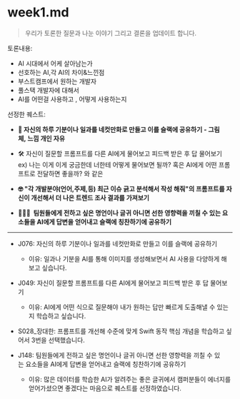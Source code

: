 # week1.md

> 우리가 토론한 질문과 나눈 이야기 그리고 결론을 업데이트 합니다.

토론내용:

- AI 시대에서 어케 살아남는가
- 선호하는 AI,각 AI의 차이&느낀점
- 부스트캠프에서 원하는 개발자
- 풀스택 개발자에 대해서
- AI를 어떤걸 사용하고 , 어떻게 사용하는지

선정한 퀘스트:

- **🎨 자신의 하루 기분이나 일과를 네컷만화로 만들고 이를 슬랙에 공유하기 - 그림체, 느낌 개인 자유**

- 🛠️ 자신이 질문할 프롬프트를 다른 AI에게 물어보고 피드백 받은 후 답 물어보기
  ex) 나는 이게 이게 궁금한데 너한테 어떻게 물어보면 될까? 혹은 AI에게 어떤 프롬프트로 전달하면 좋을까? 와 같은

- **🤓 "각 개발분야(언어,주제,등) 최근 이슈 긁고 분석해서 작성 해줘"의 프롬프트를 자신이 개선해서 더 나은 트렌드 조사 결과를 가져보기**

- **🙇🏻‍♂️  팀원들에게 전하고 싶은 명언이나 글귀 아니면 선한 영향력을 끼칠 수 있는 요소들을 AI에게 답변을 얻어내고 슬랙에 칭찬하기에 공유하기**

---
- J076: 자신의 하루 기분이나 일과를 네컷만화로 만들고 이를 슬랙에 공유하기
    - 이유: 일과나 기분을 AI를 통해 이미지를 생성해보면서 AI 사용을 다양하게 해보고 싶습니다.

- J049: 자신이 질문할 프롬프트를 다른 AI에게 물어보고 피드백 받은 후 답 물어보기
    - 이유: AI에게 어떤 식으로 질문해야 내가 원하는 답만 빠르게 도출해낼 수 있는지 학습하고 싶습니다.

- S028_장대한: 프롬프트를 개선해 수준에 맞게 Swift 동작 핵심 개념을 학습하고 싶어서 3번을 선택했습니다.

- J148: 팀원들에게 전하고 싶은 명언이나 글귀 아니면 선한 영향력을 끼칠 수 있는 요소들을 AI에게 답변을 얻어내고 슬랙에 칭찬하기에 공유하기
    - 이유: 많은 데이터를 학습한 AI가 알려주는 좋은 글귀에서 캠퍼분들이 에너지를 얻어가셨으면 좋겠다는 마음으로 퀘스트를 선정하였습니다.
